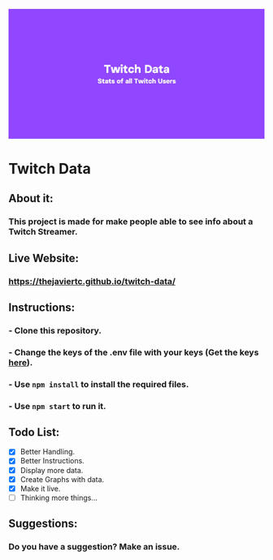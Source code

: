 ![Twitch Data](https://raw.githubusercontent.com/thejaviertc/portfolio-javiertc/master/src/img/github/twitch-data.jpg)
# **Twitch Data**

## **About it:**
### **This project is made for make people able to see info about a Twitch Streamer.**

## **Live Website:**
### **https://thejaviertc.github.io/twitch-data/**

## **Instructions:**
### **- Clone this repository.**
### **- Change the keys of the .env file with your keys (Get the keys [here](https://dev.twitch.tv/)).**
### **- Use `npm install` to install the required files.**
### **- Use `npm start` to run it.**

## **Todo List:**
- [x] Better Handling.
- [x] Better Instructions.
- [x] Display more data.
- [x] Create Graphs with data.
- [x] Make it live. 
- [ ] Thinking more things...

## **Suggestions:**
### **Do you have a suggestion? Make an issue.**
